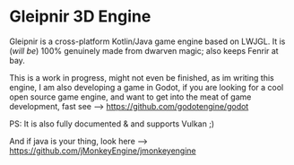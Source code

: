 Gleipnir 3D Engine
=================

Gleipnir is a cross-platform Kotlin/Java game engine based on LWJGL. It is (*will be*) 100% genuinely made from dwarven magic; also keeps Fenrir at bay.

This is a work in progress, might not even be finished, as im writing this engine, I am also developing a game in Godot, if you are looking for a cool open source game engine, and want to get into the meat of game development, fast see --> https://github.com/godotengine/godot

PS: It is also fully documented & and supports Vulkan ;)

And if java is your thing, look here --> https://github.com/jMonkeyEngine/jmonkeyengine
